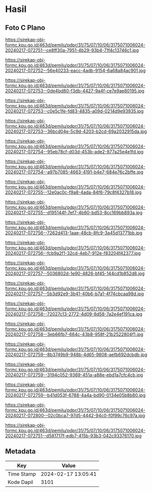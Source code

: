 # Hasil

## Foto C Plano

https://sirekap-obj-formc.kpu.go.id/463d/pemilu/pdpr/31/75/07/10/06/3175071006024-20240217-072751--ce8ff30a-7951-4b29-93b4-71f4c13746c1.jpg

https://sirekap-obj-formc.kpu.go.id/463d/pemilu/pdpr/31/75/07/10/06/3175071006024-20240217-072752--56e40233-eacc-4adb-9154-6a68a84ac901.jpg

https://sirekap-obj-formc.kpu.go.id/463d/pemilu/pdpr/31/75/07/10/06/3175071006024-20240217-072753--0de4bd80-f3db-4427-9a4f-ce7e9ae80195.jpg

https://sirekap-obj-formc.kpu.go.id/463d/pemilu/pdpr/31/75/07/10/06/3175071006024-20240217-072753--c0e5c1fe-fd83-4835-a09d-0214d9e93935.jpg

https://sirekap-obj-formc.kpu.go.id/463d/pemilu/pdpr/31/75/07/10/06/3175071006024-20240217-072753--36bcd04e-5c9d-4203-b2cd-69a2032915da.jpg

https://sirekap-obj-formc.kpu.go.id/463d/pemilu/pdpr/31/75/07/10/06/3175071006024-20240217-072754--95eb78cf-d03d-453b-ade2-877a25e4e1fd.jpg

https://sirekap-obj-formc.kpu.go.id/463d/pemilu/pdpr/31/75/07/10/06/3175071006024-20240217-072754--a97b7085-4663-4191-b4e7-684e76c2bffe.jpg

https://sirekap-obj-formc.kpu.go.id/463d/pemilu/pdpr/31/75/07/10/06/3175071006024-20240217-072755--12e0ac0c-f9a8-4ada-84f6-79c8f4327b18.jpg

https://sirekap-obj-formc.kpu.go.id/463d/pemilu/pdpr/31/75/07/10/06/3175071006024-20240217-072755--d195144f-7ef7-4b60-bd53-8cc169bb893a.jpg

https://sirekap-obj-formc.kpu.go.id/463d/pemilu/pdpr/31/75/07/10/06/3175071006024-20240217-072756--7262d413-1aae-48cb-8fc9-3a45d13771bb.jpg

https://sirekap-obj-formc.kpu.go.id/463d/pemilu/pdpr/31/75/07/10/06/3175071006024-20240217-072756--fcb9a2f1-32cd-4eb7-912e-f83204f42377.jpg

https://sirekap-obj-formc.kpu.go.id/463d/pemilu/pdpr/31/75/07/10/06/3175071006024-20240217-072757--5036802d-1e90-4826-bf45-144cd1b852d8.jpg

https://sirekap-obj-formc.kpu.go.id/463d/pemilu/pdpr/31/75/07/10/06/3175071006024-20240217-072757--5b3d92e9-3b41-40b6-b7a1-4f74cbcaa98d.jpg

https://sirekap-obj-formc.kpu.go.id/463d/pemilu/pdpr/31/75/07/10/06/3175071006024-20240217-072758--72027c13-2772-4d09-8d58-7a2e4ef191ca.jpg

https://sirekap-obj-formc.kpu.go.id/463d/pemilu/pdpr/31/75/07/10/06/3175071006024-20240217-072758--3eb66fb7-664c-43b8-958f-21b2522804f1.jpg

https://sirekap-obj-formc.kpu.go.id/463d/pemilu/pdpr/31/75/07/10/06/3175071006024-20240217-072759--8b3749b9-948b-4d65-9808-aefb692dcbdb.jpg

https://sirekap-obj-formc.kpu.go.id/463d/pemilu/pdpr/31/75/07/10/06/3175071006024-20240217-072759--3194c052-9369-451a-a88e-ebd1a7cfc4cb.jpg

https://sirekap-obj-formc.kpu.go.id/463d/pemilu/pdpr/31/75/07/10/06/3175071006024-20240217-072759--b41d053f-6788-4a4a-bd90-0134e05b8b80.jpg

https://sirekap-obj-formc.kpu.go.id/463d/pemilu/pdpr/31/75/07/10/06/3175071006024-20240217-072800--02c0bca7-97d5-4442-94c0-f0f99c76c97a.jpg

https://sirekap-obj-formc.kpu.go.id/463d/pemilu/pdpr/31/75/07/10/06/3175071006024-20240217-072751--d581717f-edb7-415b-93b3-042c93376170.jpg


## Metadata

| Key        | Value               |
| ---------- | ------------------- |
| Time Stamp | 2024-02-17 13:05:41 |
| Kode Dapil | 3101                |



